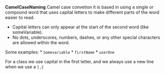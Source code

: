 **CamelCaseNaming**
Camel case convetion it is based in using a single or compound word that uses capital letters to make different parts of the word easier to read.
  * Capital letters can only appear at the start of the second word (like someVariable). 
  * No dots, underscores, numbers, dashes, or any other special characters are allowed within the word.

Some examples:
    * `Somevariable`
    * `firstName`
    * `userOne`

For a class we use capital in the first letter, and we always use a new line when we use a `[,{`
